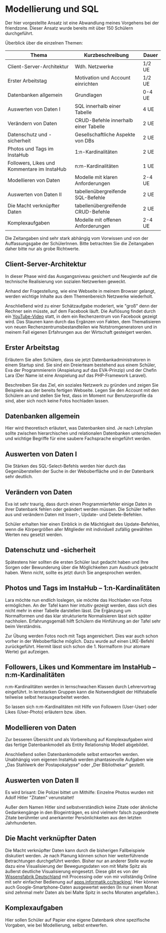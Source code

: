 # Modellierung und SQL

Der hier vorgestellte Ansatz ist eine Abwandlung meines Vorgehens bei der friendzone. Dieser Ansatz wurde bereits mit über 150 Schülern durchgeführt. 

Überblick über die einzelnen Themen:

| Thema                                       | Kurzbeschreibung                     | Dauer  |
| ------------------------------------------- | ------------------------------------ | ------ |
| Client-Server-Architektur                   | Wdh. Netzwerke                       | 1/2 UE |
| Erster Arbeitstag                           | Motivation und Account einrichten    | 1/2 UE |
| Datenbanken allgemein                       | Grundlagen                           | 0-4 UE |
| Auswerten von Daten I                       | SQL innerhalb einer Tabelle          | 4 UE   |
| Verändern von Daten                         | CRUD-Befehle innerhalb einer Tabelle | 2 UE   |
| Datenschutz und -sicherheit                 | Gesellschaftliche Aspekte von DBs    | 2 UE   |
| Photos und Tags im InstaHub                 | 1:n-Kardinalitäten                   | 2 UE   |
| Followers, Likes und Kommentare im InstaHub | n:m-Kardinalitäten                   | 1 UE   |
| Modellieren von Daten                       | Modelle mit klaren Anforderungen     | 2-4 UE |
| Auswerten von Daten II                      | tabellenübergreifende SQL-Befehle    | 2 UE   |
| Die Macht verknüpfter Daten                 | tabellenübergreifende CRUD-Befehle   | 2 UE   |
| Komplexaufgaben                             | Modelle mit offenen Anforderungen    | 2-4 UE |

Die Zeitangaben sind sehr stark abhängig vom Vorwissen und von der Auffassungsgabe der SchülerInnen. Bitte betrachten Sie die Zeitangaben daher bitte nur als grobe Richtwerte.



## Client-Server-Architektur

In dieser Phase wird das Ausgangsniveau gesichert und Neugierde auf die technische Realisierung von sozialen Netzwerken geweckt.

Anhand der Fragestellung, wie eine Webseite in meinem Browser gelangt, werden wichtige Inhalte aus dem Themenbereich Netzwerke wiederholt.

Anschließend wird zu einer Schätzaufgabe moderiert, wie "groß" denn der Rechner sein müsste, auf dem Facebook läuft. Die Auflösung findet durch ein [YouTube-Video](https://youtu.be/_r97qdyQtIk?t=2m14s) statt, in dem ein Rechenzentrum von Facebook gezeigt wird. Das Staunen kann durch das Ergänzen von Fakten, dem Thematisieren von neuen Rechenzentrumsbestandteilen wie Notstromgeneratoren und in meinem Fall eigenen Erfahrungen aus der Wirtschaft gesteigert werden.

## Erster Arbeitstag

Erläutern Sie allen Schülern, dass sie jetzt Datenbankadministratoren in einem Startup sind. Sie sind ein Dreierteam bestehend aus einem Schüler, Eva der Programmiererin (Anspielung auf das EVA-Prinzip) und der Chefin Lara (Der Name ist eine Anspielung auf das PHP-Framework Laravel).

Beschreiben Sie das Ziel, ein soziales Netzwerk zu gründen und zeigen Sie Beispiele aus der bereits fertigen Webseite. Legen Sie den Account mit den Schülern an und stellen Sie fest, dass im Moment nur Benutzerprofile da sind, aber sich noch keine Fotos hochladen lassen. 

## Datenbanken allgemein

Hier wird theoretisch erläutert, was Datenbanken sind. Je nach Lehrplan sollte zwischen hierarchischen und relationalen Datenbanken unterschieden und wichtige Begriffe für eine saubere Fachsprache eingeführt werden.

## Auswerten von Daten I

Die Stärken des SQL-Select-Befehls werden hier durch das Gegenüberstellen der Suche in der Weboberfläche und in der Datenbank sehr deutlich.

## Verändern von Daten

Eva ist sehr traurig, dass durch einen Programmierfehler einige Daten in ihrer Datenbank fehlen oder geändert werden müssen. Die Schüler helfen aus und verändern Daten mit Insert-, Update- und Delete-Befehlen.

Schüler erhalten hier einen Einblick in die Mächtigkeit des Update-Befehles, wenn die Körpergrößen aller Mitglieder mit individuell zufällig gewählten Werten neu gesetzt werden. 

## Datenschutz und -sicherheit

Spätestens hier sollten die ersten Schüler laut gedacht haben und Ihre Sorgen oder Bewunderung über die Möglichkeiten zum Ausdruck gebracht haben. Wenn nicht, sollte es jetzt durch Sie angesprochen werden.

## Photos und Tags im InstaHub – 1:n-Kardinalitäten

Lara möchte nun endlich loslegen, sie möchte das Hochladen von Fotos ermöglichen. An der Tafel kann hier intuitiv gezeigt werden, dass sich dies nicht mehr in einer Tabelle darstellen lässt. Die Ergänzung um Normalformen und das klar strukturierte Normalisieren lässt sich später nachholen. Erfahrungsgemäß hilft Schülern die Hinführung an der Tafel sehr beim Verständnis.

Zur Übung werden Fotos noch mit Tags angereichert. Dies war auch schon vorher in der Weboberfläche möglich. Dazu wurde auf einen LIKE-Befehl zurückgeführt. Hiermit lässt sich schon die 1. Normalform (nur atomare Werte) gut aufzeigen.

## Followers, Likes und Kommentare im InstaHub – n:m-Kardinalitäten

n:m-Kardinalitäten werden in lernschwachen Klassen durch Lehrervortrag eingeführt. In lernstarken Gruppen kann die Notwendigkeit der Hilfstabelle teilweise selbst herausgearbeitet werden.

So lassen sich n:m-Kardinalitäten mit Hilfe von Followern (User-User) oder Likes (User-Photo) erläutern bzw. üben.

## Modellieren von Daten

Zur besseren Übersicht und als Vorbereitung auf Komplexaufgaben wird das fertige Datenbankmodell als Entity Relationship Modell abgebildet.

Anschließend sollen Datenbankmodelle selbst entworfen werden. Unabhängig vom eigenen InstaHub werden phantasievolle Aufgaben wie „Das Stahlwerk der Postapokalypse“ oder „Der Bibliothekar“ gestellt.

## Auswerten von Daten II

Es wird brisant: Die Polizei bittet um Mithilfe: Einzelne Photos wurden mit Adolf Hitler "Zitaten" verunstaltet! 

Außer dem Namen Hitler sind selbstverständlich keine Zitate oder ähnliche Gedankengänge in den Blogeinträgen, es sind vielmehr falsch zugeordnete Zitate berühmter und anerkannter Persönlichkeiten aus den letzten Jahrhunderten.

## Die Macht verknüpfter Daten

Die Macht verknüpfter Daten kann durch die bisherigen Fallbeispiele diskutiert werden. Je nach Planung können schon hier weiterführende Betrachtungen durchgeführt werden. Bisher nur an anderer Stelle wurde dazu eine Visualisierung der Bewegungsdaten von mit Malte Spitz als äußerst deutliche Visualisierung eingesetzt. Diese gibt es von der [Wissensfabrik Deutschland](https://portal.wissensfabrik.de/portal/fep/de/dt.jsp?setCursor=1_554644_567437) mit Processing oder von mir vollständig Online mit sehr einfacher Bedienung auf [apps.informatik.cc/tracking/](https://apps.informatik.cc/tracking/). Hier können auch Google-Smartphone-Daten ausgewertet werden (In nur einem Monat sind zehnmal mehr Daten als bei Malte Spitz in sechs Monaten angefallen.). 

## Komplexaufgaben

Hier sollen Schüler auf Papier eine eigene Datenbank ohne spezifische Vorgaben, wie bei Modellierung, selbst entwerfen.